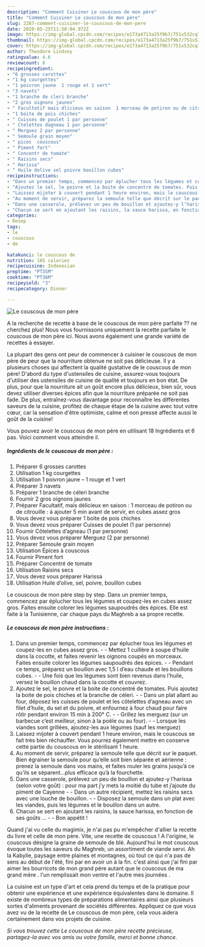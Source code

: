 ```yaml
---
description: "Comment Cuisiner Le couscous de mon père"
title: "Comment Cuisiner Le couscous de mon père"
slug: 2287-comment-cuisiner-le-couscous-de-mon-pere
date: 2020-05-25T11:58:04.972Z
image: https://img-global.cpcdn.com/recipes/e173a4713a25f9b7/751x532cq70/le-couscous-de-mon-pere-photo-principale-de-la-recette.jpg
thumbnail: https://img-global.cpcdn.com/recipes/e173a4713a25f9b7/751x532cq70/le-couscous-de-mon-pere-photo-principale-de-la-recette.jpg
cover: https://img-global.cpcdn.com/recipes/e173a4713a25f9b7/751x532cq70/le-couscous-de-mon-pere-photo-principale-de-la-recette.jpg
author: Theodore Lindsey
ratingvalue: 4.6
reviewcount: 8
recipeingredient:
- "6 grosses carottes"
- "1 kg courgettes"
- "1 poivron jaune  1 rouge et 1 vert"
- "3 navets"
- "1 branche de cleri branche"
- "2 gros oignons jaunes"
- " Facultatif mais dlicieux en saison  1 morceau de potiron ou de citrouille   ajouter 5 min avant de servir en cubes assez gros"
- "1 boite de pois chiches"
- " Cuisses de poulet 1 par personne"
- " Ctelettes dagneau 1 par personne"
- " Merguez 2 par personne"
- " Semoule grain moyen"
- " pices  couscous"
- " Piment fort"
- " Concentr de tomate"
- " Raisins secs"
- " Harissa"
- " Huile dolive sel poivre bouillon cubes"
recipeinstructions:
- "Dans un premier temps, commencez par éplucher tous les légumes et coupez-les en cubes assez gros.  Mettez 1 cuillère à soupe d’huile dans la cocotte, et faites revenir les oignons coupés en morceaux. Faites ensuite colorer les légumes saupoudrés des épices.  Pendant ce temps, préparez un bouillon avec 1,5 l d’eau chaude et les bouillons cubes.  Une fois que les légumes sont bien revenus dans l’huile, versez le bouillon chaud dans la cocotte et couvrez."
- "Ajoutez le sel, le poivre et la boite de concentré de tomates. Puis ajoutez la boite de pois chiches et la branche de céleri.  Dans un plat allant au four, déposez les cuisses de poulet et les côtelettes d’agneau avec un filet d’huile, du sel et du poivre, et enfournez à four chaud pour faire rôtir pendant environ 15 min à 200° C.  Grillez les merguez (sur un barbecue c’est meilleur, sinon à la poêle ou au four).  Lorsque les viandes sont grillées, ajoutez-les aux légumes (sauf les merguez)"
- "Laissez mijoter à couvert pendant 1 heure environ, mais le couscous se fait très bien réchauffer. Vous pourrez également mettre en conserve cette partie du couscous en le stérilisant 1 heure."
- "Au moment de servir, préparez la semoule telle que décrit sur le paquet. Bien égrainer la semoule pour qu’elle soit bien séparée et aérienne : prenez la semoule dans vos mains, et faites rouler les grains jusqu’à ce qu’ils se séparent…plus efficace qu’à la fourchette."
- "Dans une casserole, prélevez un peu de bouillon et ajoutez-y l’harissa (selon votre goût) : pour ma part j’y mets la moitié du tube et j’ajoute du piment de Cayenne  Dans un autre récipient, mettez les raisins secs avec une louche de bouillon.  Disposez la semoule dans un plat avec les viandes, puis les légumes et le bouillon dans un autre."
- "Chacun se sert en ajoutant les raisins, la sauce harissa, en fonction de ses goûts …  Bon appétit !"
categories:
- Resep
tags:
- le
- couscous
- de

katakunci: le couscous de 
nutrition: 165 calories
recipecuisine: Indonesian
preptime: "PT35M"
cooktime: "PT36M"
recipeyield: "3"
recipecategory: Dinner

---
```



![Le couscous de mon père](https://img-global.cpcdn.com/recipes/e173a4713a25f9b7/751x532cq70/le-couscous-de-mon-pere-photo-principale-de-la-recette.jpg)

A la recherche de recette à base de le couscous de mon père parfaite ?? ne cherchez plus! Nous vous fournissons uniquement la recette parfaite le couscous de mon père ici. Nous avons également une grande variété de recettes à essayer.

La plupart des gens ont peur de commencer à cuisiner le couscous de mon père de peur que la nourriture obtenue ne soit pas délicieuse. Il y a plusieurs choses qui affectent la qualité gustative de le couscous de mon père! D'abord du type d'ustensiles de cuisine, assurez-vous toujours d'utiliser des ustensiles de cuisine de qualité et toujours en bon état. De plus, pour que la nourriture ait un goût encore plus délicieux, bien sûr, vous devez utiliser diverses épices afin que la nourriture préparée ne soit pas fade. De plus, entraînez-vous davantage pour reconnaître les différentes saveurs de la cuisine, profitez de chaque étape de la cuisine avec tout votre cœur, car la sensation d'être optimiste, calme et non pressé affecte aussi le goût de la cuisine!

<!--inarticleads1-->

Vous pouvez avoir le couscous de mon père en utilisant 18 Ingrédients et 6 pas. Voici comment vous atteindre il.

##### Ingrédients de le couscous de mon père :

1. Préparer 6 grosses carottes
1. Utilisation 1 kg courgettes
1. Utilisation 1 poivron jaune – 1 rouge et 1 vert
1. Préparer 3 navets
1. Préparer 1 branche de céleri branche
1. Fournir 2 gros oignons jaunes
1. Préparer  Facultatif, mais délicieux en saison : 1 morceau de potiron ou de citrouille : à ajouter 5 min avant de servir, en cubes assez gros
1. Vous devez vous préparer 1 boite de pois chiches
1. Vous devez vous préparer  Cuisses de poulet (1 par personne)
1. Fournir  Côtelettes d’agneau (1 par personne)
1. Vous devez vous préparer  Merguez (2 par personne)
1. Préparer  Semoule grain moyen
1. Utilisation  Épices à couscous
1. Fournir  Piment fort
1. Préparer  Concentré de tomate
1. Utilisation  Raisins secs
1. Vous devez vous préparer  Harissa
1. Utilisation  Huile d’olive, sel, poivre, bouillon cubes


Le couscous de mon père step by step. Dans un premier temps, commencez par éplucher tous les légumes et coupez-les en cubes assez gros. Faites ensuite colorer les légumes saupoudrés des épices. Elle est faite à la Tunisienne, car chaque pays du Maghreb a sa propre recette. 

<!--inarticleads2-->

##### Le couscous de mon père instructions :

1. Dans un premier temps, commencez par éplucher tous les légumes et coupez-les en cubes assez gros. -  - Mettez 1 cuillère à soupe d’huile dans la cocotte, et faites revenir les oignons coupés en morceaux. Faites ensuite colorer les légumes saupoudrés des épices. -  - Pendant ce temps, préparez un bouillon avec 1,5 l d’eau chaude et les bouillons cubes. -  - Une fois que les légumes sont bien revenus dans l’huile, versez le bouillon chaud dans la cocotte et couvrez.
1. Ajoutez le sel, le poivre et la boite de concentré de tomates. Puis ajoutez la boite de pois chiches et la branche de céleri. -  - Dans un plat allant au four, déposez les cuisses de poulet et les côtelettes d’agneau avec un filet d’huile, du sel et du poivre, et enfournez à four chaud pour faire rôtir pendant environ 15 min à 200° C. -  - Grillez les merguez (sur un barbecue c’est meilleur, sinon à la poêle ou au four). -  - Lorsque les viandes sont grillées, ajoutez-les aux légumes (sauf les merguez)
1. Laissez mijoter à couvert pendant 1 heure environ, mais le couscous se fait très bien réchauffer. Vous pourrez également mettre en conserve cette partie du couscous en le stérilisant 1 heure.
1. Au moment de servir, préparez la semoule telle que décrit sur le paquet. Bien égrainer la semoule pour qu’elle soit bien séparée et aérienne : prenez la semoule dans vos mains, et faites rouler les grains jusqu’à ce qu’ils se séparent…plus efficace qu’à la fourchette.
1. Dans une casserole, prélevez un peu de bouillon et ajoutez-y l’harissa (selon votre goût) : pour ma part j’y mets la moitié du tube et j’ajoute du piment de Cayenne -  - Dans un autre récipient, mettez les raisins secs avec une louche de bouillon. -  - Disposez la semoule dans un plat avec les viandes, puis les légumes et le bouillon dans un autre.
1. Chacun se sert en ajoutant les raisins, la sauce harissa, en fonction de ses goûts … -  - Bon appétit !


Quand j&#39;ai vu celle du magimix, je n&#39;ai pas pu m&#39;empêcher d&#39;allier la recette du livre et celle de mon père. Vite, une recette de couscous ! A l&#39;origine, le couscous désigne la graine de semoule de blé. Aujourd&#39;hui le mot couscous évoque toutes les saveurs du Maghreb, un assortiment de viande servi. Ah la Kabylie, paysage entre plaines et montagnes, où tout ce qui n&#39;a pas de sens au début de l&#39;été, fini par en avoir un à la fin. c&#39;est ainsi que j&#39;ai fini par aimer les bourricots de mon grand père autant que le couscous de ma grand mère . l&#39;un remplissait mon ventre et l&#39;autre mes journées . 

<!--inarticleads1-->

<p>
La cuisine est un type d'art et cela prend du temps et de la pratique pour obtenir une expérience et une expérience équivalentes dans le domaine. Il existe de nombreux types de préparations alimentaires ainsi que plusieurs sortes d'aliments provenant de sociétés différentes. Appliquez ce que vous avez vu de la recette de Le couscous de mon père, cela vous aidera certainement dans vos projets de cuisine.
</p>

<p>
<i>Si vous trouvez cette Le couscous de mon père recette précieuse, partagez-la avec vos amis ou votre famille, merci et bonne chance.</i>
</p>
